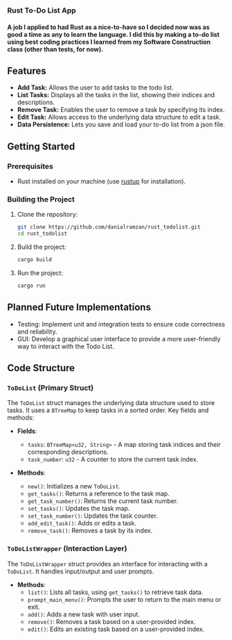 ### Rust To-Do List App

#### A job I applied to had Rust as a nice-to-have so I decided now was as good a time as any to learn the language. I did this by making a to-do list using best coding practices I learned from my Software Construction class (other than tests, for now). 

## Features

- **Add Task:** Allows the user to add tasks to the todo list.
- **List Tasks:** Displays all the tasks in the list, showing their indices and descriptions.
- **Remove Task:** Enables the user to remove a task by specifying its index.
- **Edit Task:** Allows access to the underlying data structure to edit a task.
- **Data Persistence:** Lets you save and load your to-do list from a json file.

## Getting Started

### Prerequisites

- Rust installed on your machine (use [rustup](https://rustup.rs/) for installation).

### Building the Project

1. Clone the repository:
    ```bash
    git clone https://github.com/danialramzan/rust_todolist.git
    cd rust_todolist
    ```

2. Build the project:
    ```bash
    cargo build
    ```

3. Run the project:
    ```bash
    cargo run
    ```
## Planned Future Implementations

  - Testing: Implement unit and integration tests to ensure code correctness and reliability.
  - GUI: Develop a graphical user interface to provide a more user-friendly way to interact with the Todo List.




## Code Structure

### `ToDoList` (Primary Struct)

The `ToDoList` struct manages the underlying data structure used to store tasks. It uses a `BTreeMap` to keep tasks in a sorted order. Key fields and methods:

- **Fields**:
  - `tasks`: `BTreeMap<u32, String>` - A map storing task indices and their corresponding descriptions.
  - `task_number`: `u32` - A counter to store the current task index.
  
- **Methods**:
  - `new()`: Initializes a new `ToDoList`.
  - `get_tasks()`: Returns a reference to the task map.
  - `get_task_number()`: Returns the current task number.
  - `set_tasks()`: Updates the task map.
  - `set_task_number()`: Updates the task counter.
  - `add_edit_task()`: Adds or edits a task.
  - `remove_task()`: Removes a task by its index.

### `ToDoListWrapper` (Interaction Layer)

The `ToDoListWrapper` struct provides an interface for interacting with a `ToDoList`. It handles input/output and user prompts.

- **Methods**:
  - `list()`: Lists all tasks, using `get_tasks()` to retrieve task data.
  - `prompt_main_menu()`: Prompts the user to return to the main menu or exit.
  - `add()`: Adds a new task with user input.
  - `remove()`: Removes a task based on a user-provided index.
  - `edit()`: Edits an existing task based on a user-provided index.
 
